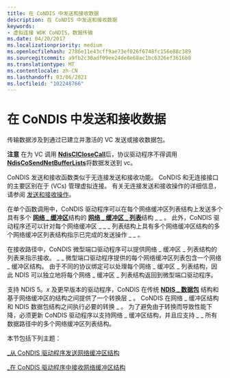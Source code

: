 ```yaml
---
title: 在 CoNDIS 中发送和接收数据
description: 在 CoNDIS 中发送和接收数据
keywords:
- 虚拟连接 WDK CoNDIS，数据传输
ms.date: 04/20/2017
ms.localizationpriority: medium
ms.openlocfilehash: 2786e11e43cff9ae73ef026f6748fc156e88c389
ms.sourcegitcommit: a9fb2c30adf09ee24de8e68ac1bc6326ef3616b8
ms.translationtype: MT
ms.contentlocale: zh-CN
ms.lasthandoff: 03/06/2021
ms.locfileid: "102248766"
---
```

# <a name="sending-and-receiving-data-in-condis"></a>在 CoNDIS 中发送和接收数据





传输数据涉及到通过已建立并激活的 VC 发送或接收数据包。

**注意** 在为 VC 调用 [**NdisClCloseCall**](/windows-hardware/drivers/ddi/ndis/nf-ndis-ndisclclosecall)后，协议驱动程序不得调用 [**NdisCoSendNetBufferLists**](/windows-hardware/drivers/ddi/ndis/nf-ndis-ndiscosendnetbufferlists)将数据发送到 vc。

 

CoNDIS 发送和接收函数类似于无连接发送和接收功能。 CoNDIS 和无连接接口的主要区别在于 (VCs) 管理虚拟连接。 有关无连接发送和接收操作的详细信息，请参阅 [发送和接收操作](send-and-receive-operations.md)。

在单个函数调用中，CoNDIS 驱动程序可以在每个网络缓冲区列表结构上发送多个具有多个 [**网络 \_ 缓冲区**](/windows-hardware/drivers/ddi/nbl/ns-nbl-net_buffer)结构的 [**网络 \_ 缓冲区 \_ 列表**](/windows-hardware/drivers/ddi/nbl/ns-nbl-net_buffer_list)结构 \_ \_ 。 此外，CoNDIS 驱动程序还可以针对每个网络缓冲区 \_ \_ \_ 列表结构上具有多个网络缓冲区结构的多个网络缓冲区列表结构指示已完成的发送操作 \_ \_ 。

在接收路径中，CoNDIS 微型端口驱动程序可以提供网络 \_ 缓冲区 \_ 列表结构的列表来指示接收。 \_ \_ 微型端口驱动程序提供的每个网络缓冲区列表包含一个网络 \_ 缓冲区结构。 由于不同的协议绑定可以处理每个网络 \_ 缓冲区 \_ 列表结构，因此 NDIS 可以独立地将每个网络 \_ 缓冲区 \_ 列表结构返回到微型端口驱动程序。

支持 NDIS 5。*x* 及更早版本的驱动程序，CoNDIS 在传统 [**NDIS \_ 数据包**](/previous-versions/windows/hardware/network/ff557086(v=vs.85)) 结构和基于网络缓冲区的结构之间提供了一个转换层 \_ 。 CoNDIS 在网络 \_ 缓冲区结构和 NDIS 数据包结构之间执行必要的转换 \_ 。 为了避免由于转换而导致性能下降，必须更新 CoNDIS 驱动程序以支持网络 \_ 缓冲区结构，并且应支持 \_ \_ 所有数据路径中的多个网络缓冲区列表结构。

本节包括下列主题：

[\_从 CoNDIS 驱动程序发送网络缓冲区结构](sending-net-buffer-structures-from-condis-drivers.md)

[\_在 CoNDIS 驱动程序中接收网络缓冲区结构](receiving-net-buffer-structures-in-condis-drivers.md)

 

